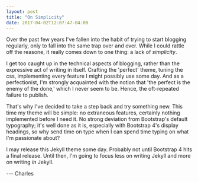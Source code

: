 ```yaml
---
layout: post
title: "On Simplicity"
date: 2017-04-02T12:07:47-04:00
---
```

Over the past few years I've fallen into the habit of trying to start blogging
regularly, only to fall into the same trap over and over. While I could rattle
off the reasone, it really comes down to one thing: a lack of *simplicity*.

I get too caught up in the technical aspects of blogging, rather than the
expressive act of writing in itself. Crafting the 'perfect' theme, tuning the
css, implementing every feature I might possibly use some day. And as a
perfectionist, I'm strongly acquainted with the notion that 'the perfect is the
enemy of the done,' which I never seem to be. Hence, the oft-repeated failure
to publish.

That's why I've decided to take a step back and try something new. This time my
theme will be simple: no extraneous features, certainly nothing implemented
before I need it. No strong deviation from Bootstrap's default typography; it's
well done as it is, especially with Bootstrap 4's display headings, so why send
time on type when I can spend time typing on what I'm passionate about?

I may release this Jekyll theme some day. Probably not until Bootstrap 4 hits a
final release. Until then, I'm going to focus less on writing Jekyll and more on
writing *in* Jekyll.

--- Charles
